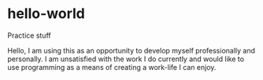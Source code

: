 # hello-world
Practice stuff

Hello, I am using this as an opportunity to develop myself professionally and personally. I am unsatisfied with the work I do currently and would like to use programming as a means of creating a work-life I can enjoy.
